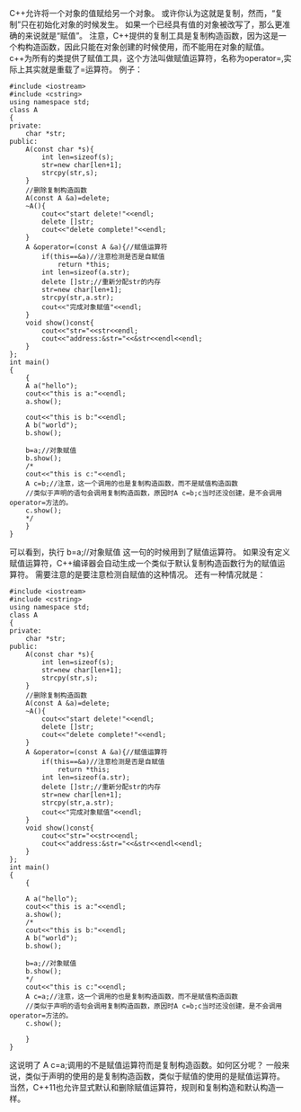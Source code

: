 C++允许将一个对象的值赋给另一个对象。
或许你认为这就是复制，然而，“复制”只在初始化对象的时候发生。
如果一个已经具有值的对象被改写了，那么更准确的来说就是“赋值”。
注意，C++提供的复制工具是复制构造函数，因为这是一个构构造函数，因此只能在对象创建的时候使用，而不能用在对象的赋值。
c++为所有的类提供了赋值工具，这个方法叫做赋值运算符，名称为operator=,实际上其实就是重载了=运算符。
例子：
```
#include <iostream>
#include <cstring>
using namespace std;
class A
{
private:
	char *str;
public:
	A(const char *s){
		int len=sizeof(s);
		str=new char[len+1];
		strcpy(str,s);
	}
	//删除复制构造函数
	A(const A &a)=delete;
	~A(){
		cout<<"start delete!"<<endl;
		delete []str;
		cout<<"delete complete!"<<endl;
	}
	A &operator=(const A &a){//赋值运算符
		if(this==&a)//注意检测是否是自赋值
			return *this;
 		int len=sizeof(a.str);
		delete []str;//重新分配str的内存
		str=new char[len+1];
		strcpy(str,a.str);
		cout<<"完成对象赋值"<<endl;
	}
	void show()const{
		cout<<"str="<<str<<endl;
		cout<<"address:&str="<<&str<<endl<<endl;
	}
};
int main()
{
	{
	A a("hello");
	cout<<"this is a:"<<endl;
	a.show();
	
	cout<<"this is b:"<<endl;
	A b("world");	
	b.show();
   
	b=a;//对象赋值
	b.show();
	/*
	cout<<"this is c:"<<endl;
	A c=b;//注意，这一个调用的也是复制构造函数，而不是赋值构造函数
	//类似于声明的语句会调用复制构造函数，原因时A c=b;c当时还没创建，是不会调用operator=方法的。
	c.show();
	*/
	}
}
```
可以看到，执行
b=a;//对象赋值
这一句的时候用到了赋值运算符。
如果没有定义赋值运算符，C++编译器会自动生成一个类似于默认复制构造函数行为的赋值运算符。
需要注意的是要注意检测自赋值的这种情况。
还有一种情况就是：
```
#include <iostream>
#include <cstring>
using namespace std;
class A
{
private:
	char *str;
public:
	A(const char *s){
		int len=sizeof(s);
		str=new char[len+1];
		strcpy(str,s);
	}
	//删除复制构造函数
	A(const A &a)=delete;
	~A(){
		cout<<"start delete!"<<endl;
		delete []str;
		cout<<"delete complete!"<<endl;
	}
	A &operator=(const A &a){//赋值运算符
		if(this==&a)//注意检测是否是自赋值
			return *this;
 		int len=sizeof(a.str);
		delete []str;//重新分配str的内存
		str=new char[len+1];
		strcpy(str,a.str);
		cout<<"完成对象赋值"<<endl;
	}
	void show()const{
		cout<<"str="<<str<<endl;
		cout<<"address:&str="<<&str<<endl<<endl;
	}
};
int main()
{
	{
	
	A a("hello");
	cout<<"this is a:"<<endl;
	a.show();
	/*	
	cout<<"this is b:"<<endl;
	A b("world");	
	b.show();
   
	b=a;//对象赋值
	b.show();
	*/
	cout<<"this is c:"<<endl;
	A c=a;//注意，这一个调用的也是复制构造函数，而不是赋值构造函数
	//类似于声明的语句会调用复制构造函数，原因时A c=b;c当时还没创建，是不会调用operator=方法的。
	c.show();
	
	}
}
```
这说明了 A c=a;调用的不是赋值运算符而是复制构造函数。如何区分呢？
一般来说，类似于声明的使用的是复制构造函数，类似于赋值的使用的是赋值运算符。
当然，C++11也允许显式默认和删除赋值运算符，规则和复制构造和默认构造一样。
